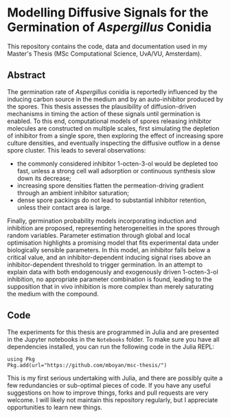 # Modelling Diffusive Signals for the Germination of _Aspergillus_ Conidia

This repository contains the code, data and documentation used in my Master's Thesis (MSc Computational Science, UvA/VU, Amsterdam).

## Abstract

The germination rate of _Aspergillus_ conidia is reportedly influenced by the inducing carbon source in the medium and by an auto-inhibitor produced by the spores. This thesis assesses the plausibility of diffusion-driven mechanisms in timing the action of these signals until germination is enabled. To this end, computational models of spores releasing inhibitor molecules are constructed on multiple scales, first simulating the depletion of inhibitor from a single spore, then exploring the effect of increasing spore culture densities, and eventually inspecting the diffusive outflow in a dense spore cluster. This leads to several observations:
- the commonly considered inhibitor 1-octen-3-ol would be depleted too fast, unless a strong cell wall adsorption or continuous synthesis slow down its decrease;
- increasing spore densities flatten the permeation-driving gradient through an ambient inhibitor saturation;
- dense spore packings do not lead to substantial inhibitor retention, unless their contact area is large.

Finally, germination probability models incorporating induction and inhibition are proposed, representing heterogeneities in the spores through random variables. Parameter estimation through global and local optimisation highlights a promising model that fits experimental data under biologically sensible parameters. In this model, an inhibitor falls below a critical value, and an inhibitor-dependent inducing signal rises above an inhibitor-dependent threshold to trigger germination. In an attempt to explain data with both endogenously and exogenously driven 1-octen-3-ol inhibition, no appropriate parameter combination is found, leading to the supposition that in vivo inhibition is more complex than merely saturating the medium with the compound.

## Code

The experiments for this thesis are programmed in Julia and are presented in the Jupyter notebooks in the `Notebooks` folder. To make sure you have all dependencies installed, you can run the following code in the Julia REPL:

```
using Pkg
Pkg.add(url="https://github.com/mboyan/msc-thesis/")
```

This is my first serious undertaking with Julia, and there are possibly quite a few redundancies or sub-optimal pieces of code. If you have any useful suggestions on how to improve things, forks and pull requests are very welcome. I will likely not maintain this repository regularly, but I appreciate opportunities to learn new things.
